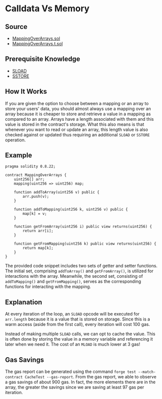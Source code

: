 # Calldata Vs Memory

## Source
- [MappingOverArrays.sol](./MappingOverArrays.sol)
- [MappingOverArrays.t.sol](../../../test/MappingOverArrays.t.sol)

## Prerequisite Knowledge
- [SLOAD](../../core/sload/README.md)
- [SSTORE](../../core/sstore/README.md)

## How It Works

If you are given the option to choose between a mapping or an array to store your users' data, you should almost always use a mapping over an array because it is cheaper to store and retrieve a value in a mapping as compared to an array. Arrays have a length associated with them and this value is stored in the contract's storage. What this also means is that whenever you want to read or update an array, this length value is also checked against or updated thus requiring an additional `SLOAD` or `SSTORE` operation.

## Example
```solidity
pragma solidity 0.8.22;

contract MappingOverArrays {
    uint256[] arr;
    mapping(uint256 => uint256) map;
  
    function addToArray(uint256 v) public {
        arr.push(v);
    }
  
    function addToMapping(uint256 k, uint256 v) public {
        map[k] = v;
    }
  
    function getFromArray(uint256 i) public view returns(uint256) {
        return arr[i];
    }
  
    function getFromMapping(uint256 k) public view returns(uint256) {
        return map[k];
    }
}
```

The provided code snippet includes two sets of getter and setter functions. The initial set, comprising `addToArray()` and `getFromArray()`, is utilized for interactions with the array. Meanwhile, the second set, consisting of `addToMapping()` and `getFromMapping()`, serves as the corresponding functions for interacting with the mapping.

## Explanation

At every iteration of the loop, an `SLOAD` opcode will be executed for `arr.length` because it is a value that is stored on storage. Since this is a warm access (aside from the first call), every iteration will cost 100 gas.

Instead of making multiple `SLOAD` calls, we can opt to cache the value. This is often done by storing the value in a memory variable and referencing it later when we need it. The cost of an `MLOAD` is much lower at 3 gas! 


## Gas Savings

The gas report can be generated using the command `forge test --match-contract CacheTest --gas-report`. From the gas report, we able to observe a gas savings of about 900 gas. In fact, the more elements there are in the array, the greater the savings since we are saving at least 97 gas per iteration.